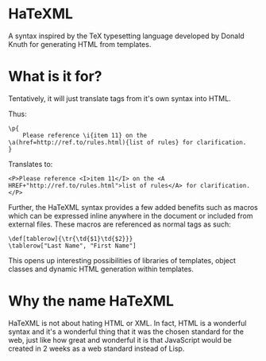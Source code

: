 # HaTeXML

A syntax inspired by the TeX typesetting language developed by Donald Knuth for generating HTML from templates.

# What is it for?

Tentatively, it will just translate tags from it's own syntax into HTML.

Thus:

```
\p{
    Please reference \i{item 11} on the \a(href=http://ref.to/rules.html){list of rules} for clarification.
}
```

Translates to:

```
<P>Please reference <I>item 11</I> on the <A HREF+"http://ref.to/rules.html">list of rules</A> for clarification.</P>
```

Further, the HaTeXML syntax provides a few added benefits such as macros which can be expressed inline anywhere in the document or included from external files. These macros are referenced as normal tags as such:

```
\def[tablerow]{\tr{\td{$1}\td{$2}}}
\tablerow["Last Name", "First Name"]
```

This opens up interesting possibilities of libraries of templates, object classes and dynamic HTML generation within templates.

# Why the name HaTeXML

HaTeXML is not about hating HTML or XML. In fact, HTML is a wonderful syntax and it's a wonderful thing that it was the chosen standard for the web, just like how great and wonderful it is that JavaScript would be created in 2 weeks as a web standard instead of Lisp.
